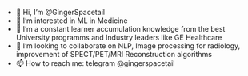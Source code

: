- 👋 Hi, I’m @GingerSpacetail
- 👀 I’m interested in ML in Medicine
- 🌱 I’m a constant learner accumulation knowledge from the best University programms and Industry leaders like GE Healthcare
- 💞️ I’m looking to collaborate on NLP, Image processing for radiology, improvement of SPECT/PET/MRI Reconstruction algorithms
- 📫 How to reach me: telegram @gingerspacetail

<!---
GingerSpacetail/GingerSpacetail is a ✨ special ✨ repository because its `README.md` (this file) appears on your GitHub profile.
You can click the Preview link to take a look at your changes.
--->
